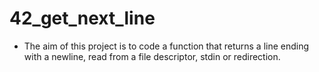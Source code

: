 # 42_get_next_line 

- The aim of this project is to code a function that returns a line ending with a newline, read from a file descriptor, stdin or redirection.

